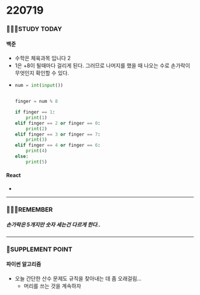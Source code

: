 # 220719

### 👨🏼‍🏫STUDY TODAY

#### 백준

-   수학은 체육과목 입니다 2
  - 1은 +8이 될때마다 걸리게 된다. 그러므로 나머지를 했을 때 나오는 수로 손가락이 무엇인지 확인할 수 있다.
  - ```python
    num = int(input())
    
    
    finger = num % 8
    
    if finger == 1:
        print(1)
    elif finger == 2 or finger == 0:
        print(2)
    elif finger == 3 or finger == 7:
        print(3)
    elif finger == 4 or finger == 6:
        print(4)
    else:
        print(5)
    ```



#### React

- 

---

### 💆🏼‍♂️REMEMBER

##### 손가락은 5개지만 숫자 세는건 다르게 한다..

---

### 💫SUPPLEMENT POINT

#### 파이썬 알고리즘

- 오늘 간단한 산수 문제도 규칙을 찾아내는 데 좀 오래걸림...
  - 머리를 쓰는 것을 계속하자
